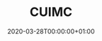 ---
title: "CUIMC"
subtitle: ""
summary: "Electronic health record data from the Columbia University Medical Center, New York-Presbyterian Hospital clinical transaction-based data repository"
owners:
  - organisation: "Columbia University"
    lead: "Thomas Falconer"
    alternate: "Matthew Spotnitz, Karthik Natarajan, Noemie Elhadad"
country: "USA"
source_type: "General practice electronic health records, Outpatient specialist electronic health records, Inpatient Hospital electronic health records, Hospital billing/summary"
omop: "CDM v5.0"
dbms: "SQL Server"
patient_count: "TBC"
has_covid: "Y"
first_time: "No"
data_history: "TBC"
references: [""]

authors: 
    - "Thomas Falconer"
    - "Matthew Spotnitz, Karthik Natarajan, Noemie Elhadad"
tags: []
categories: ["dataset"]
date: 2020-03-28T00:00:00+01:00
lastmod: 2020-03-28T00:00:00+01:00
featured: false
draft: false

links:
    - icon: globe
      icon_pack: fas
      name: More information
      url: ""
image:
      placement: 1
      caption: ""
      focal_point: ""
      preview_only: false
      alt_text: ""
projects: []
---